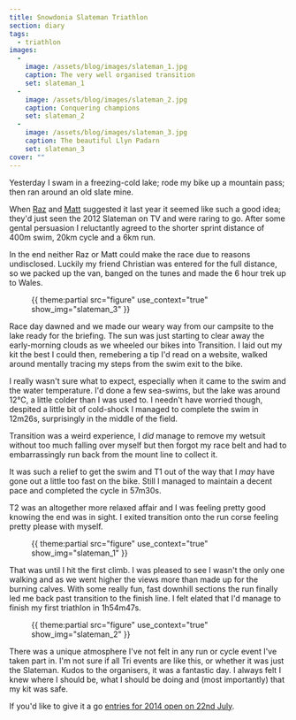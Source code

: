```yaml
---
title: Snowdonia Slateman Triathlon
section: diary
tags:
  - triathlon
images:
  - 
    image: /assets/blog/images/slateman_1.jpg
    caption: The very well organised transition
    set: slateman_1
  - 
    image: /assets/blog/images/slateman_2.jpg
    caption: Conquering champions
    set: slateman_2
  - 
    image: /assets/blog/images/slateman_3.jpg
    caption: The beautiful Llyn Padarn
    set: slateman_3
cover: ""
---
```

Yesterday I swam in a freezing-cold lake; rode my bike up a mountain pass; then ran around an old slate mine.

When [Raz](http://twitter.com/imrazkhan) and [Matt](http://twitter.com/cleggmatt) suggested it last year it seemed like such a good idea; they'd just seen the 2012 Slateman on TV and were raring to go. After some gental persuasion I reluctantly agreed to the shorter sprint distance of 400m swim, 20km cycle and a 6km run.

In the end neither Raz or Matt could make the race due to reasons undisclosed. Luckily my friend Christian was entered for the full distance, so we packed up the van, banged on the tunes and made the 6 hour trek up to Wales.

<figure>{{ theme:partial src="figure" use_context="true" show_img="slateman_3" }}</figure>

Race day dawned and we made our weary way from our campsite to the lake ready for the briefing. The sun was just starting to clear away the early-morning clouds as we wheeled our bikes into Transition. I laid out my kit the best I could then, remebering a tip I'd read on a website, walked around mentally tracing my steps from the swim exit to the bike.

I really wasn't sure what to expect, especially when it came to the swim and the water temperature. I'd done a few sea-swims, but the lake was around 12℃, a little colder than I was used to. I needn't have worried though, despited a little bit of cold-shock I managed to complete the swim in 12m26s, surprisingly in the middle of the field. 

Transition was a weird experience, I _did_ manage to remove my wetsuit without too much falling over myself but then forgot my race belt and had to embarrassingly run back from the mount line to collect it. 

It was such a relief to get the swim and T1 out of the way that I _may_ have gone out a little too fast on the bike. Still I managed to maintain a decent pace and completed the cycle in 57m30s.

T2 was an altogether more relaxed affair and I was feeling pretty good knowing the end was in sight. I exited transition onto the run corse feeling pretty please with myself.

<figure>{{ theme:partial src="figure" use_context="true" show_img="slateman_1" }}</figure>

That was until I hit the first climb. I was pleased to see I wasn't the only one walking and as we went higher the views more than made up for the burning calves. With some really fun, fast downhill sections the run finally led me back past transition to the finish line. I felt elated that I'd manage to finish my first triathlon in 1h54m47s.

<figure>{{ theme:partial src="figure" use_context="true" show_img="slateman_2" }}</figure>

There was a unique atmosphere I've not felt in any run or cycle event I've taken part in. I'm not sure if all Tri events are like this, or whether it was just the Slateman. Kudos to the organisers, it was a fantastic day. I always felt I knew where I should be, what I should be doing and (most importantly) that my kit was safe. 

If you'd like to give it a go [entries for 2014 open on 22nd July](http://snowdoniaslateman.com/). 